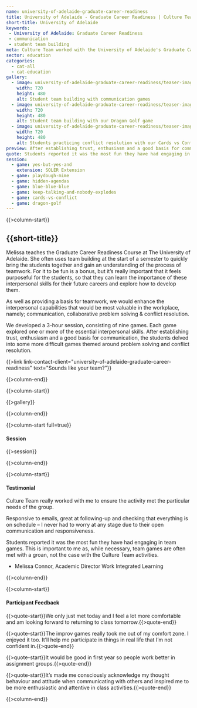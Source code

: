 ```yaml
---
name: university-of-adelaide-graduate-career-readiness
title: University of Adelaide - Graduate Career Readiness | Culture Team
short-title: University of Adelaide
keywords:
 - University of Adelaide: Graduate Career Readiness 
 - communication
 - student team building
meta: Culture Team worked with the University of Adelaide's Graduate Career Readiness students. Read more about their experience & book your game today!
sector: education
categories:
  - cat-all
  - cat-education
gallery:
  - image: university-of-adelaide-graduate-career-readiness/teaser-image-0-720x480.jpg
    width: 720
    height: 480
    alt: Student team building with communication games
  - image: university-of-adelaide-graduate-career-readiness/teaser-image-1-720x480.jpg
    width: 720
    height: 480
    alt: Student team building with our Dragon Golf game
  - image: university-of-adelaide-graduate-career-readiness/teaser-image-2-720x480.jpg
    width: 720
    height: 480
    alt: Students practicing conflict resolution with our Cards vs Conflict game
preview: After establishing trust, enthusiasm and a good basis for communication, the students delved into some more difficult games themed around problem solving and conflict resolution.
quote: Students reported it was the most fun they have had engaging in team games. 
session:
  - game: yes-but-yes-and
    extension: SOLER Extension
  - game: playdough-mime
  - game: hidden-agendas
  - game: blue-blue-blue
  - game: keep-talking-and-nobody-explodes
  - game: cards-vs-conflict
  - game: dragon-golf
---
```

{{>column-start}}

## {{short-title}}

Melissa teaches the Graduate Career Readiness Course at The University of Adelaide. She often uses team building at the start of a semester to quickly bring the students together and gain an understanding of the process of teamwork. For it to be fun is a bonus, but it’s really important that it feels purposeful for the students, so that they can learn the importance of these interpersonal skills for their future careers and explore how to develop them.

As well as providing a basis for teamwork, we would enhance the interpersonal capabilities that would be most valuable in the workplace, namely; communication, collaborative problem solving & conflict resolution.

We developed a 3-hour session, consisting of nine games. Each game explored one or more of the essential interpersonal skills. After establishing trust, enthusiasm and a good basis for communication, the students delved into some more difficult games themed around problem solving and conflict resolution.

{{>link link-contact-client="university-of-adelaide-graduate-career-readiness" text="Sounds like your team?"}}

{{>column-end}}

{{>column-start}}

{{>gallery}}

{{>column-end}}

{{>column-start full=true}}

#### Session

{{>session}}

{{>column-end}}

{{>column-start}}

#### Testimonial

Culture Team really worked with me to ensure the activity met the particular needs of the group.

Responsive to emails, great at following-up and checking that everything is on schedule – I never had to worry at any stage due to their open communication and responsiveness.

Students reported it was the most fun they have had engaging in team games. This is important to me as, while necessary, team games are often met with a groan, not the case with the Culture Team activities.

* Melissa Connor, Academic Director Work Integrated Learning

{{>column-end}}

{{>column-start}}

#### Participant Feedback

{{>quote-start}}We only just met today and I feel a lot more comfortable and am looking forward to returning to class tomorrow.{{>quote-end}}

{{>quote-start}}The improv games really took me out of my comfort zone. I enjoyed it too. It’ll help me participate in things in real life that I’m not confident in.{{>quote-end}}

{{>quote-start}}It would be good in first year so people work better in assignment groups.{{>quote-end}}

{{>quote-start}}It’s made me consciously acknowledge my thought behaviour and attitude when communicating with others and inspired me to be more enthusiastic and attentive in class activities.{{>quote-end}}

{{>column-end}}